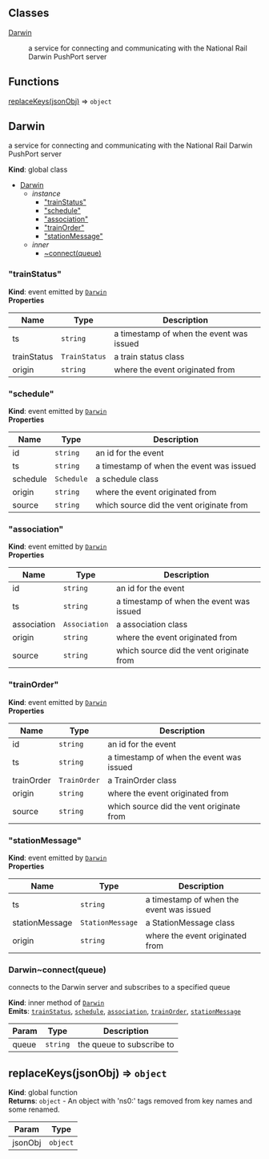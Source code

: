 ## Classes

<dl>
<dt><a href="#Darwin">Darwin</a></dt>
<dd><p>a service for connecting and communicating with the National Rail Darwin PushPort server</p>
</dd>
</dl>

## Functions

<dl>
<dt><a href="#replaceKeys">replaceKeys(jsonObj)</a> ⇒ <code>object</code></dt>
<dd></dd>
</dl>

<a name="Darwin"></a>

## Darwin
a service for connecting and communicating with the National Rail Darwin PushPort server

**Kind**: global class  

* [Darwin](#Darwin)
    * _instance_
        * ["trainStatus"](#Darwin+event_trainStatus)
        * ["schedule"](#Darwin+event_schedule)
        * ["association"](#Darwin+event_association)
        * ["trainOrder"](#Darwin+event_trainOrder)
        * ["stationMessage"](#Darwin+event_stationMessage)
    * _inner_
        * [~connect(queue)](#Darwin..connect)

<a name="Darwin+event_trainStatus"></a>

### "trainStatus"
**Kind**: event emitted by <code>[Darwin](#Darwin)</code>  
**Properties**

| Name | Type | Description |
| --- | --- | --- |
| ts | <code>string</code> | a timestamp of when the event was issued |
| trainStatus | <code>TrainStatus</code> | a train status class |
| origin | <code>string</code> | where the event originated from |

<a name="Darwin+event_schedule"></a>

### "schedule"
**Kind**: event emitted by <code>[Darwin](#Darwin)</code>  
**Properties**

| Name | Type | Description |
| --- | --- | --- |
| id | <code>string</code> | an id for the event |
| ts | <code>string</code> | a timestamp of when the event was issued |
| schedule | <code>Schedule</code> | a schedule class |
| origin | <code>string</code> | where the event originated from |
| source | <code>string</code> | which source did the vent originate from |

<a name="Darwin+event_association"></a>

### "association"
**Kind**: event emitted by <code>[Darwin](#Darwin)</code>  
**Properties**

| Name | Type | Description |
| --- | --- | --- |
| id | <code>string</code> | an id for the event |
| ts | <code>string</code> | a timestamp of when the event was issued |
| association | <code>Association</code> | a association class |
| origin | <code>string</code> | where the event originated from |
| source | <code>string</code> | which source did the vent originate from |

<a name="Darwin+event_trainOrder"></a>

### "trainOrder"
**Kind**: event emitted by <code>[Darwin](#Darwin)</code>  
**Properties**

| Name | Type | Description |
| --- | --- | --- |
| id | <code>string</code> | an id for the event |
| ts | <code>string</code> | a timestamp of when the event was issued |
| trainOrder | <code>TrainOrder</code> | a TrainOrder class |
| origin | <code>string</code> | where the event originated from |
| source | <code>string</code> | which source did the vent originate from |

<a name="Darwin+event_stationMessage"></a>

### "stationMessage"
**Kind**: event emitted by <code>[Darwin](#Darwin)</code>  
**Properties**

| Name | Type | Description |
| --- | --- | --- |
| ts | <code>string</code> | a timestamp of when the event was issued |
| stationMessage | <code>StationMessage</code> | a StationMessage class |
| origin | <code>string</code> | where the event originated from |

<a name="Darwin..connect"></a>

### Darwin~connect(queue)
connects to the Darwin server and subscribes to a specified queue

**Kind**: inner method of <code>[Darwin](#Darwin)</code>  
**Emits**: <code>[trainStatus](#Darwin+event_trainStatus)</code>, <code>[schedule](#Darwin+event_schedule)</code>, <code>[association](#Darwin+event_association)</code>, <code>[trainOrder](#Darwin+event_trainOrder)</code>, <code>[stationMessage](#Darwin+event_stationMessage)</code>  

| Param | Type | Description |
| --- | --- | --- |
| queue | <code>string</code> | the queue to subscribe to |

<a name="replaceKeys"></a>

## replaceKeys(jsonObj) ⇒ <code>object</code>
**Kind**: global function  
**Returns**: <code>object</code> - An object with 'ns0:' tags removed from key names and some renamed.  

| Param | Type |
| --- | --- |
| jsonObj | <code>object</code> | 

